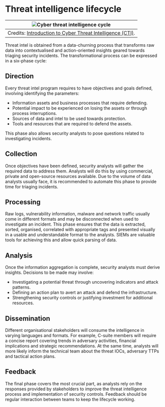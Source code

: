 # Threat intelligence lifecycle

|                            ![Cyber threat intelligence cycle](/_static/images/ctic.png)                            |
|:-----------------------------------------------------------------------------------------------------------------------:|
| Credits: [Introduction to Cyber Threat Intelligence (CTI)](https://hackersterminal.com/cyber-threat-intelligence-cti/). |

Threat intel is obtained from a data-churning process that transforms raw data into contextualised and action-oriented 
insights geared towards triaging security incidents. The transformational process can be expressed in a six-phase 
cycle:

## Direction

Every threat intel program requires to have objectives and goals defined, involving identifying the parameters:

* Information assets and business processes that require defending.
* Potential impact to be experienced on losing the assets or through process interruptions.
* Sources of data and intel to be used towards protection.
* Tools and resources that are required to defend the assets.

This phase also allows security analysts to pose questions related to investigating incidents.

## Collection

Once objectives have been defined, security analysts will gather the required data to address them. Analysts will do 
this by using commercial, private and open-source resources available. Due to the volume of data analysts usually face, 
it is recommended to automate this phase to provide time for triaging incidents.

## Processing

Raw logs, vulnerability information, malware and network traffic usually come in different formats and may be 
disconnected when used to investigate an incident. This phase ensures that the data is extracted, sorted, organised, 
correlated with appropriate tags and presented visually in a usable and understandable format to the analysts. 
SIEMs are valuable tools for achieving this and allow quick parsing of data.

## Analysis

Once the information aggregation is complete, security analysts must derive insights. Decisions to be made may involve:

* Investigating a potential threat through uncovering indicators and attack patterns.
* Defining an action plan to avert an attack and defend the infrastructure.
* Strengthening security controls or justifying investment for additional resources.

## Dissemination

Different organisational stakeholders will consume the intelligence in varying languages and formats. For example, 
C-suite members will require a concise report covering trends in adversary activities, financial implications and 
strategic recommendations. At the same time, analysts will more likely inform the technical team about the threat 
IOCs, adversary TTPs and tactical action plans.

## Feedback

The final phase covers the most crucial part, as analysts rely on the responses provided by stakeholders to improve 
the threat intelligence process and implementation of security controls. Feedback should be regular interaction 
between teams to keep the lifecycle working.
